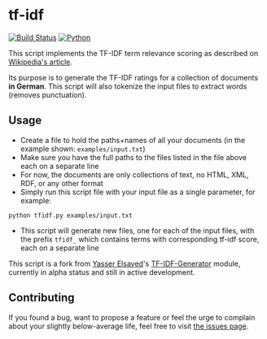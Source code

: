 # tf-idf
[![Build Status](https://travis-ci.org/juliuste/tf-idf.svg?branch=master)](https://travis-ci.org/juliuste/tf-idf) [![Python](https://img.shields.io/badge/python-2.7,3.3,3.5-blue.svg)](https://www.python.org/)


This script implements the TF-IDF term relevance scoring as described on [Wikipedia's article](http://en.wikipedia.org/wiki/Tf–idf).

Its purpose is to generate the TF-IDF ratings for a collection of documents **in German**. This script will also tokenize the input files to extract words (removes punctuation).

## Usage
- Create a file to hold the paths+names of all your documents (in the example shown: `examples/input.txt`)
- Make sure you have the full paths to the files listed in the file above each on a separate line
- For now, the documents are only collections of text, no HTML, XML, RDF, or any other format
- Simply run this script file with your input file as a single parameter, for example:

```python tfidf.py examples/input.txt```

- This script will generate new files, one for each of the input files, with the prefix `tfidf_` which contains terms with corresponding tf-idf score, each on a separate line

This script is a fork from [Yasser Elsayed](https://github.com/yebrahim/)'s [TF-IDF-Generator](https://github.com/yebrahim/TF-IDF-Generator) module, currently in alpha status and still in active development.

## Contributing

If you found a bug, want to propose a feature or feel the urge to complain about your slightly below-average life, feel free to visit [the issues page](https://github.com/juliuste/tf-idf/issues).